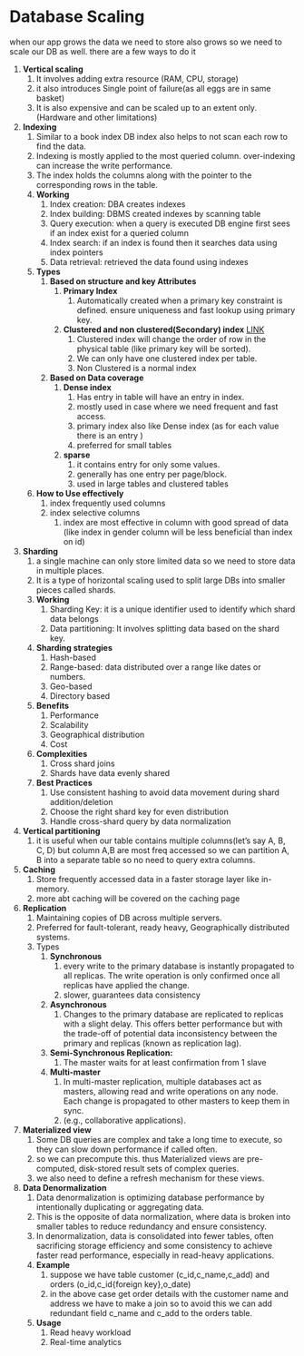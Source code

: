 # Database Scaling

when our app grows the data we need to store also grows so we need to scale our DB as well. there are a few ways to do it

1. **Vertical scaling**
   1. It involves adding extra resource (RAM, CPU, storage)
   2. it also introduces Single point of failure(as all eggs are in same basket)
   3. It is also expensive and can be scaled up to an extent only.(Hardware and other limitations)
2. **Indexing**
   1. Similar to a book index DB index also helps to not scan each row to find the data.
   2. Indexing is mostly applied to the most queried column. over-indexing can increase the write performance.
   3. The index holds the columns along with the pointer to the corresponding rows in the table.
   4. **Working**
      1. Index creation: DBA creates indexes
      2. Index building: DBMS created indexes by scanning table
      3. Query execution: when a query is executed DB engine first sees if an index exist for a queried column
      4. Index search: if an index is found then it searches data using index pointers
      5. Data retrieval: retrieved the data found using indexes
   5. **Types**
      1. **Based on structure and key Attributes**
         1. **Primary Index**
            1. Automatically created when a primary key constraint is defined. ensure uniqueness and fast lookup using primary key.
         2. **Clustered and non clustered(Secondary) index** [LINK](https://www.geeksforgeeks.org/difference-between-clustered-and-non-clustered-index/)
            1. Clustered index will change the order of row in the physical table (like primary key will be sorted).
            2. We can only have one clustered index per table.
            3. Non Clustered is a normal index
      2. **Based on Data coverage**
         1. **Dense index**
            1. Has entry in table will have an entry in index.
            2. mostly used in case where we need frequent and fast access.
            3. primary index also like Dense index (as for each value there is an entry )
            4. preferred for small tables
         2. **sparse**
            1. it contains entry for only some values.
            2. generally has one entry per page/block.
            3. used in large tables and clustered tables
   6. **How to Use effectively**
      1. index frequently used columns
      2. index selective columns
         1. index are most effective in column with good spread of data (like index in gender column will be less beneficial than index on id)
3. **Sharding**
   1. a single machine can only store limited data so we need to store data in multiple places.
   2. It is a type of horizontal scaling used to split large DBs into smaller pieces called shards.
   3. **Working**
      1. Sharding Key: it is a unique identifier used to identify which shard data belongs
      2. Data partitioning: It involves splitting data based on the shard key.
   4. **Sharding strategies**
      1. Hash-based
      2. Range-based: data distributed over a range like dates or numbers.
      3. Geo-based
      4. Directory based
   5. **Benefits**
      1. Performance
      2. Scalability
      3. Geographical distribution
      4. Cost
   6. **Complexities**
      1. Cross shard joins
      2. Shards have data evenly shared
   7. **Best Practices**
      1. Use consistent hashing to avoid data movement during shard addition/deletion
      2. Choose the right shard key for even distribution
      3. Handle cross-shard query by data normalization
4. **Vertical partitioning**
   1. it is useful when our table contains multiple columns(let’s say A, B, C, D) but column A,B are most freq accessed so we can partition A, B into a separate table so no need to query extra columns.
5. **Caching**
   1. Store frequently accessed data in a faster storage layer like in-memory.
   2. more abt caching will be covered on the caching page
6. **Replication**
   1. Maintaining copies of DB across multiple servers.
   2. Preferred for fault-tolerant, ready heavy, Geographically distributed systems.
   3. Types
      1. **Synchronous**
         1. every write to the primary database is instantly propagated to all replicas. The write operation is only confirmed once all replicas have applied the change.
         2. slower, guarantees data consistency
      2. **Asynchronous**
         1. Changes to the primary database are replicated to replicas with a slight delay. This offers better performance but with the trade-off of potential data inconsistency between the primary and replicas (known as replication lag).
      3. **Semi-Synchronous Replication:**
         1. The master waits for at least confirmation from 1 slave
      4. **Multi-master**
         1. In multi-master replication, multiple databases act as masters, allowing read and write operations on any node. Each change is propagated to other masters to keep them in sync.
         2. (e.g., collaborative applications).
7. **Materialized view**
   1. Some DB queries are complex and take a long time to execute, so they can slow down performance if called often.
   2. so we can precompute this. thus Materialized views are pre-computed, disk-stored result sets of complex queries.
   3. we also need to define a refresh mechanism for these views.
8. **Data Denormalization**
   1. Data denormalization is optimizing database performance by intentionally duplicating or aggregating data.
   2. This is the opposite of data normalization, where data is broken into smaller tables to reduce redundancy and ensure consistency.
   3. In denormalization, data is consolidated into fewer tables, often sacrificing storage efficiency and some consistency to achieve faster read performance, especially in read-heavy applications.
   4. **Example**
      1. suppose we have table customer (c_id,c_name,c_add) and orders (o_id,c_id{foreign key},o_date)
      2. in the above case get order details with the customer name and address we have to make a join so to avoid this we can add redundant field c_name and c_add to the orders table.
   5. **Usage**
      1. Read heavy workload
      2. Real-time analytics
